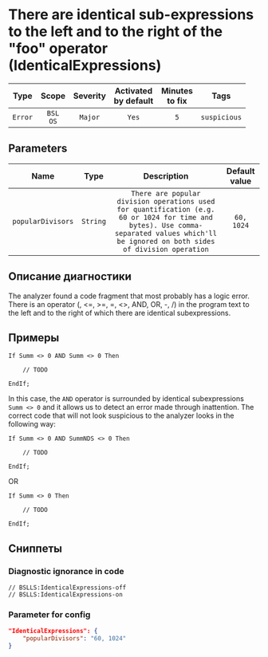 # There are identical sub-expressions to the left and to the right of the "foo" operator (IdenticalExpressions)

|  Type   |        Scope        | Severity |    Activated<br>by default    |    Minutes<br>to fix    |     Tags     |
|:-------:|:-------------------:|:--------:|:-----------------------------:|:-----------------------:|:------------:|
| `Error` |    `BSL`<br>`OS`    | `Major`  |             `Yes`             |           `5`           | `suspicious` |

## Parameters


|       Name        |   Type   |                                                                                       Description                                                                                        | Default value |
|:-----------------:|:--------:|:----------------------------------------------------------------------------------------------------------------------------------------------------------------------------------------:|:-------------:|
| `popularDivisors` | `String` | `There are popular division operations used for quantification (e.g. 60 or 1024 for time and bytes). Use comma-separated values which'll be ignored on both sides of division operation` |  `60, 1024`   |
<!-- Блоки выше заполняются автоматически, не трогать -->
## Описание диагностики

The analyzer found a code fragment that most probably has a logic error. There is an operator (, <=, >=, =, <>, AND, OR, -, /) in the program text to the left and to the right of which there are identical subexpressions.

## Примеры

```bsl
If Summ <> 0 AND Summ <> 0 Then

    // TODO

EndIf;
```

In this case, the `AND` operator is surrounded by identical subexpressions `Summ <> 0` and it allows us to detect an error made through inattention. The correct code that will not look suspicious to the analyzer looks in the following way:

```bsl
If Summ <> 0 AND SummNDS <> 0 Then

    // TODO

EndIf;
```

OR

```bsl
If Summ <> 0 Then

    // TODO

EndIf;
```

## Сниппеты

<!-- Блоки ниже заполняются автоматически, не трогать -->
### Diagnostic ignorance in code

```bsl
// BSLLS:IdenticalExpressions-off
// BSLLS:IdenticalExpressions-on
```

### Parameter for config

```json
"IdenticalExpressions": {
    "popularDivisors": "60, 1024"
}
```
